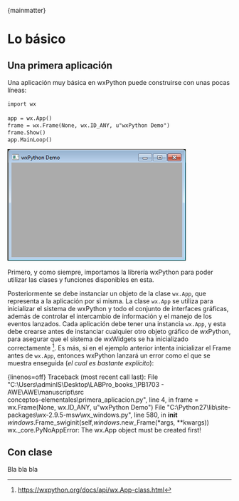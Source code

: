 {mainmatter}

# Lo básico

## Una primera aplicación

Una aplicación muy básica en wxPython puede construirse con unas pocas líneas:

    import wx

    app = wx.App()
    frame = wx.Frame(None, wx.ID_ANY, u"wxPython Demo")
    frame.Show()
    app.MainLoop()

![Imagen 01](images/conceptos-elementales/primera_aplicacion.png)

Primero, y como siempre, importamos la librería wxPython para poder utilizar 
las clases y funciones disponibles en esta. 

Posteriormente se debe instanciar un objeto de la clase `wx.App`, que representa 
a la aplicación por si misma. La clase `wx.App` se utiliza para inicializar 
el sistema de wxPython y todo el conjunto de interfaces gráficas, además de controlar 
el intercambio de información y el manejo de los eventos lanzados. 
Cada aplicación debe tener una instancia `wx.App`, y esta debe crearse antes de 
instanciar cualquier otro objeto gráfico de wxPython, para asegurar que el 
sistema de wxWidgets se ha inicializado correctamente [^wxapp]. Es más, si en el ejemplo 
anterior intenta inicializar el Frame antes de `wx.App`, entonces wxPython lanzará un 
error como el que se muestra enseguida (*el cual es bastante explícito*):

{linenos=off}
    Traceback (most recent call last):
      File "C:\Users\adminIS\Desktop\LABPro\_books_\PB1703 - AWE\AWE\manuscript\src\
    conceptos-elementales\primera_aplicacion.py", line 4, in <module>
        frame = wx.Frame(None, wx.ID_ANY, u"wxPython Demo")
      File "C:\Python27\lib\site-packages\wx-2.9.5-msw\wx\_windows.py", line 580, in
     __init__
        _windows_.Frame_swiginit(self,_windows_.new_Frame(*args, **kwargs))
    wx._core.PyNoAppError: The wx.App object must be created first!

[^wxapp]: https://wxpython.org/docs/api/wx.App-class.html


## Con clase

Bla bla bla 
